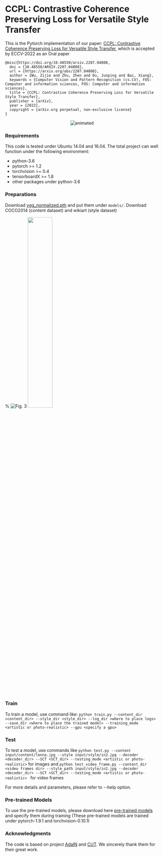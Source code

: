 # CCPL: Contrastive Coherence Preserving Loss for Versatile Style Transfer

This is the Pytorch implementation of our paper: [CCPL: Contrastive Coherence Preserving Loss for Versatile Style Transfer](https://arxiv.org/abs/2207.04808), which is accepted by ECCV-2022 as an Oral paper

```
@misc{https://doi.org/10.48550/arxiv.2207.04808,
  doi = {10.48550/ARXIV.2207.04808},
  url = {https://arxiv.org/abs/2207.04808},
  author = {Wu, Zijie and Zhu, Zhen and Du, Junping and Bai, Xiang},
  keywords = {Computer Vision and Pattern Recognition (cs.CV), FOS: Computer and information sciences, FOS: Computer and information sciences},
  title = {CCPL: Contrastive Coherence Preserving Loss for Versatile Style Transfer},
  publisher = {arXiv},
  year = {2022},
  copyright = {arXiv.org perpetual, non-exclusive license}
}
```

<p align="center">
  <img src="https://user-images.githubusercontent.com/108389661/176405561-8a5153dc-6c70-4f34-9113-850bb4705266.gif" alt="animated" />
</p>


### Requirements

This code is tested under Ubuntu 14.04 and 16.04. The total project can well function under the following environment: 

* python-3.6 
* pytorch >= 1.2
* torchvision >= 0.4
* tensorboardX >= 1.8
* other packages under python-3.6

### Preparations

Download [vgg_normalized.pth](https://drive.google.com/file/d/1EpkBA2K2eYILDSyPTt0fztz59UjAIpZU/view?usp=sharing) and put them under `models/`. Download COCO2014 (content dataset) and wikiart (style dataset)

% ![Fig. 3](https://github.com/JarrentWu1031/CCPL/blob/main/images/Fig.%203.jpg)
<img src="https://github.com/JarrentWu1031/CCPL/blob/main/images/Fig.%203.jpg" width=40%>

### Train

To train a model, use command like: 
`python train.py --content_dir <content_dir> --style_dir <style_dir> --log_dir <where to place logs> --save_dir <where to place the trained model> --training_mode <artistic or photo-realistic> --gpu <specify a gpu>`

### Test

To test a model, use commands like 
`python test.py --content input/content/lenna.jpg --style input/style/in2.jpg --decoder <decoder_dir> --SCT <SCT_dir> --testing_mode <artistic or photo-realistic>` for images and 
`python test_video_frame.py --content_dir <video frames dir> --style_path input/style/in2.jpg --decoder <decoder_dir> --SCT <SCT_dir> --testing_mode <artistic or photo-realistic> `  for video frames 

For more details and parameters, please refer to --help option.

### Pre-trained Models

To use the pre-trained models, please download here [pre-trained models](https://drive.google.com/drive/folders/1XxhpzFqCVvboIyXKLfb2ocJZabPYu3pi?usp=sharing) and specify them during training (These pre-trained models are trained under pytorch-1.9.1 and torchvision-0.10.1)

### Acknowledgments

The code is based on project [AdaIN](https://github.com/naoto0804/pytorch-AdaIN) and [CUT](https://github.com/taesungp/contrastive-unpaired-translation). We sincerely thank them for their great work.
